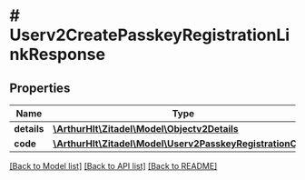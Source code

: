 # # Userv2CreatePasskeyRegistrationLinkResponse

## Properties

Name | Type | Description | Notes
------------ | ------------- | ------------- | -------------
**details** | [**\ArthurHlt\Zitadel\Model\Objectv2Details**](Objectv2Details.md) |  | [optional]
**code** | [**\ArthurHlt\Zitadel\Model\Userv2PasskeyRegistrationCode**](Userv2PasskeyRegistrationCode.md) |  | [optional]

[[Back to Model list]](../../README.md#models) [[Back to API list]](../../README.md#endpoints) [[Back to README]](../../README.md)
